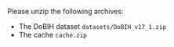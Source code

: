 Please unzip the following archives:

- The DoBIH dataset `datasets/DoBIH_v17_1.zip`
- The cache `cache.zip`
